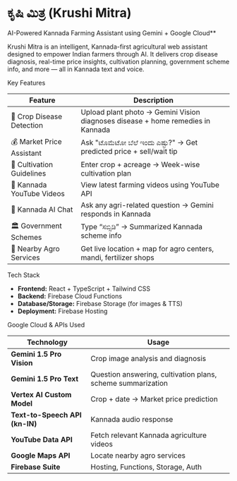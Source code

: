 # ಕೃಷಿ ಮಿತ್ರ (Krushi Mitra) 
AI-Powered Kannada Farming Assistant using Gemini + Google Cloud**

Krushi Mitra is an intelligent, Kannada-first agricultural web assistant designed to empower Indian farmers through AI. It delivers crop disease diagnosis, real-time price insights, cultivation planning, government scheme info, and more — all in Kannada text and voice.

Key Features

| Feature | Description |
|--------|-------------|
| 🌿 Crop Disease Detection | Upload plant photo → Gemini Vision diagnoses disease + home remedies in Kannada |
| 💰 Market Price Assistant | Ask "ಟೊಮೆಟೋ ಬೆಲೆ ಇಂದು ಎಷ್ಟು?" → Get predicted price + sell/wait tip |
| 📅 Cultivation Guidelines | Enter crop + acreage → Week-wise cultivation plan |
| 🎥 Kannada YouTube Videos | View latest farming videos using YouTube API |
| 🤖 Kannada AI Chat | Ask any agri-related question → Gemini responds in Kannada |
| 🏛 Government Schemes | Type “ಸಬ್ಸಿಡಿ” → Summarized Kannada scheme info |
| 📍 Nearby Agro Services | Get live location + map for agro centers, mandi, fertilizer shops |

Tech Stack

- **Frontend:** React + TypeScript + Tailwind CSS
- **Backend:** Firebase Cloud Functions
- **Database/Storage:** Firebase Storage (for images & TTS)
- **Deployment:** Firebase Hosting

Google Cloud & APIs Used

| Technology | Usage |
|-----------|-------|
| **Gemini 1.5 Pro Vision** | Crop image analysis and diagnosis |
| **Gemini 1.5 Pro Text** | Question answering, cultivation plans, scheme summarization |
| **Vertex AI Custom Model** | Crop + date → Market price prediction |
| **Text-to-Speech API (kn-IN)** | Kannada audio response |
| **YouTube Data API** | Fetch relevant Kannada agriculture videos |
| **Google Maps API** | Locate nearby agro services |
| **Firebase Suite** | Hosting, Functions, Storage, Auth



